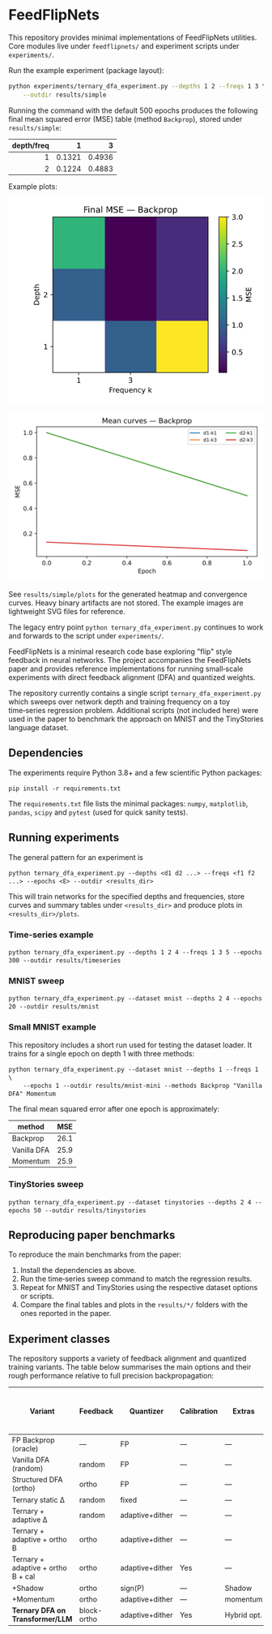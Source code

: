 # FeedFlipNets


This repository provides minimal implementations of FeedFlipNets utilities.
Core modules live under `feedflipnets/` and experiment scripts under
`experiments/`.

Run the example experiment (package layout):

```bash
python experiments/ternary_dfa_experiment.py --depths 1 2 --freqs 1 3 \
    --outdir results/simple
```

Running the command with the default 500 epochs produces the following
final mean squared error (MSE) table (method `Backprop`), stored under
`results/simple`:

| depth/freq | 1 | 3 |
|-----------:|---:|---:|
| 1 | 0.1321 | 0.4936 |
| 2 | 0.1224 | 0.4883 |

Example plots:

![Heatmap](results/simple/plots/heat_Backprop.svg)

![Convergence curves](results/simple/plots/curves_Backprop.svg)

See `results/simple/plots` for the generated heatmap and convergence curves.
Heavy binary artifacts are not stored. The example images are lightweight
SVG files for reference.

The legacy entry point `python ternary_dfa_experiment.py` continues to work and
forwards to the script under `experiments/`.

FeedFlipNets is a minimal research code base exploring "flip" style feedback in neural networks. The project accompanies the FeedFlipNets paper and provides reference implementations for running small‐scale experiments with direct feedback alignment (DFA) and quantized weights.

The repository currently contains a single script `ternary_dfa_experiment.py` which sweeps over network depth and training frequency on a toy time‑series regression problem. Additional scripts (not included here) were used in the paper to benchmark the approach on MNIST and the TinyStories language dataset.

## Dependencies

The experiments require Python 3.8+ and a few scientific Python packages:

```
pip install -r requirements.txt
```

The `requirements.txt` file lists the minimal packages: `numpy`, `matplotlib`, `pandas`, `scipy` and `pytest` (used for quick sanity tests).

## Running experiments

The general pattern for an experiment is

```
python ternary_dfa_experiment.py --depths <d1 d2 ...> --freqs <f1 f2 ...> --epochs <E> --outdir <results_dir>
```

This will train networks for the specified depths and frequencies, store curves and summary tables under `<results_dir>` and produce plots in `<results_dir>/plots`.

### Time‑series example

```
python ternary_dfa_experiment.py --depths 1 2 4 --freqs 1 3 5 --epochs 300 --outdir results/timeseries
```

### MNIST sweep

```
python ternary_dfa_experiment.py --dataset mnist --depths 2 4 --epochs 20 --outdir results/mnist
```

### Small MNIST example

This repository includes a short run used for testing the dataset loader.  It
trains for a single epoch on depth 1 with three methods:

```
python ternary_dfa_experiment.py --dataset mnist --depths 1 --freqs 1 \
    --epochs 1 --outdir results/mnist-mini --methods Backprop "Vanilla DFA" Momentum
```

The final mean squared error after one epoch is approximately:

| method       |  MSE |
|--------------|----:|
| Backprop     | 26.1 |
| Vanilla DFA  | 25.9 |
| Momentum     | 25.9 |

### TinyStories sweep

```
python ternary_dfa_experiment.py --dataset tinystories --depths 2 4 --epochs 50 --outdir results/tinystories
```

## Reproducing paper benchmarks

To reproduce the main benchmarks from the paper:

1. Install the dependencies as above.
2. Run the time‑series sweep command to match the regression results.
3. Repeat for MNIST and TinyStories using the respective dataset options or scripts.
4. Compare the final tables and plots in the `results/*/` folders with the ones reported in the paper.

## Experiment classes

The repository supports a variety of feedback alignment and quantized training variants. The table below summarises the main options and their rough performance relative to full precision backpropagation:

| Variant                            | Feedback    | Quantizer       | Calibration | Extras      | Rel. MSE↑ (%) / ΔAcc↓ (%) |
| ---------------------------------- | ----------- | --------------- | ----------- | ----------- | ------------------------- |
| FP Backprop (oracle)               | —           | FP              | —           | —           | 0                         |
| Vanilla DFA (random)               | random      | FP              | —           | —           | +5–10                     |
| Structured DFA (ortho)             | ortho       | FP              | —           | —           | +2–3                      |
| Ternary static Δ                   | random      | fixed           | —           | —           | +400                      |
| Ternary + adaptive Δ               | random      | adaptive+dither | —           | —           | +80                       |
| Ternary + adaptive + ortho B       | ortho       | adaptive+dither | —           | —           | +30                       |
| Ternary + adaptive + ortho B + cal | ortho       | adaptive+dither | Yes         | —           | **+5**                    |
| +Shadow                            | ortho       | sign(P)         | —           | Shadow      | +15                       |
| +Momentum                          | ortho       | adaptive+dither | —           | momentum    | *unstable*                |
| **Ternary DFA on Transformer/LLM** | block-ortho | adaptive+dither | Yes         | Hybrid opt. | (TBD)                     |

